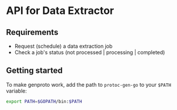 # API for Data Extractor

## Requirements

- Request (schedule) a data extraction job
- Check a job's status (not processed | processing | completed)

## Getting started

To make genproto work, add the path to `protoc-gen-go` to your `$PATH` variable:

```bash
export PATH=$GOPATH/bin:$PATH
```